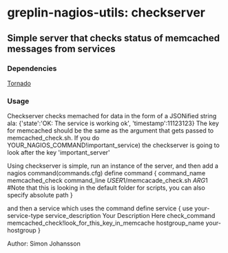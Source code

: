 greplin-nagios-utils: checkserver
=================================

Simple server that checks status of memcached messages from services
--------------------------------------------------------------

### Dependencies
[Tornado](/facebook/tornado)

### Usage
Checkserver checks memached for data in the form of a JSONified string ala:
    {'state':'OK: The service is working ok', 'timestamp':11123123}
The key for memcached should be the same as the argument that gets passed to memcached_check.sh. If you do YOUR_NAGIOS_COMMAND!important_service) the checkserver is going to look after the key 'important_server'    


Using checkserver is simple, run an instance of the server, and then add a nagios command(commands.cfg)
	define command {
	    command_name    memcached_check
	    command_line    $USER1$/memcacade_check.sh $ARG1$ #Note that this is looking in the default folder for scripts, you can also specify absolute path
	}

and then a service which uses the command
	define service {
	    use                     your-service-type
	    service_description     Your Description Here
	    check_command           memcached_check!look_for_this_key_in_memcache
	    hostgroup_name          your-hostgroup
	}

Author: Simon Johansson
